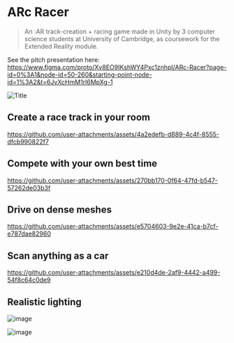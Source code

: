 # ARc Racer 

> An :AR track-creation + racing game made in Unity by 3 computer science students at University of Cambridge, as coursework for the Extended Reality module. 

See the pitch presentation here: https://www.figma.com/proto/Xv8EO9IKshWY4Pxc1znhpI/ARc-Racer?page-id=0%3A1&node-id=50-260&starting-point-node-id=1%3A2&t=6JvXcHmM1rl6MpXg-1

![Title](https://github.com/user-attachments/assets/458f8653-f84b-4333-82f0-06c6a5bd5707)


## Create a race track in your room

https://github.com/user-attachments/assets/4a2edefb-d889-4c4f-8555-dfcb990822f7

## Compete with your own best time

https://github.com/user-attachments/assets/270bb170-0f64-47fd-b547-57262de03b3f

## Drive on dense meshes

https://github.com/user-attachments/assets/e5704603-9e2e-41ca-b7cf-e787dae82960

## Scan anything as a car

https://github.com/user-attachments/assets/e210d4de-2af9-4442-a499-54f8c64c0de9

## Realistic lighting

![image](https://github.com/user-attachments/assets/e69a00c5-b6e0-4c45-ae3e-d4ed4bcf57cb)

![image](https://github.com/user-attachments/assets/4af2b7f7-fc2e-4dfe-8de9-50b3023e1e4b)
